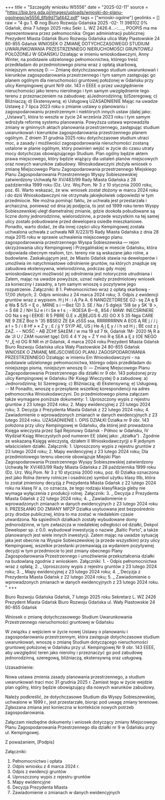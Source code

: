 +++
title = "Szczegóły wniosku W5556"
date = "2025-02-11"
source = "https://bip.brg.gda.pl/images/uploads/wnioski-do-planu-ogolnego/w5556_6fb9d71af442.pdf"
tags = ["wnioski-ogolne"]
geolinks = []
raw = "4 gu 1. © nog Biuro Rozwoju Gdańska 2025 -02- 11 398102 0% Gdańsk, dnia 7 lutego 2025 roku Sekr. L. WZ 2426.4...-:...._ POOPIŚ ma me reprezentowana przez pełnomocnika: Organ administracji publicznej: Prezydent Miasta Gdańsk Biuro Rozwoju Gdańska ulica Wały Piastowskie 24 80-855 Gdańsk WNIOSEK O ZMIANĘ DOTYCHCZASOWEGO STUDIUM UWARUNKOWANIA PRZESTRZENNEGO NIERUCHOMOŚCI GRUNTOWEJ POŁOŻONEJ W GDAŃSKU Działając w imieniu wnioskodawczyni, Anny Winter, na podstawie udzielonego pełnomocnictwa, którego treść przedkładam do przedmiotowego pisma wraz z opłatą skarbową, niniejszym wnoszę 0: — Zmianę dotychczasowego studium uwarunkowań i kierunków zagospodarowania przestrzennego i tym samym zastępując go planem ogólnym dla nieruchomości gruntowej położonej w Gdańsku przy ulicy Kempingowej grunt Nr9 obr. 143 n EEEE o przez uwzględnienie nieruchomości jako terenu nierolnego i tym samym uwzględnienie tego terenu z przeznaczeniem na zabudowę: a)Jednorodzinną; b)Szeregową; c) Bliźniaczą; d) Ekstensywną; e) Usługową UZASADNIENIE Mając na uwadze Ustawę z 7 lipca 2023 roku o zmianie ustawy o planowaniu i zagospodarowaniu przestrzennym i niektórych innych ustaw (dalej jako: „Ustawa”), która to weszła w życie 24 września 2023 roku i tym samym wdrożyła reformę systemu planowania. Powyższa ustawa wprowadziła zmiany w gminnych aktach planowania przestrzennego, zastępując studium uwarunkowań i kierunków zagospodarowania przestrzennego planem ogólnym. Z dniem 31 grudnia 2025 roku dotychczasowe studium utraci moc, a zasady i możliwości zagospodarowania nieruchomości zostaną ustalone w planie ogólnym, który powinien wejść w życie do czasu utraty mocy dotychczas obowiązującego Studium. Plan ogólny będzie aktem prawa miejscowego, który będzie wiążący dla ustaleń planów miejscowych oraz nowych warunków zabudowy. Wnioskodawczyni złożyła wniosek o zmianę Miejscowego Planu Zagospodarowania przestrzennego Miejskiego Planu Zagospodarowania Przestrzennego Wyspy Sobieszewskiej zatwierdzony Uchwałą Nr XV/483/99 Rady Miasta Gdańska z 28 października 1999 roku (Dz. Urz. Woj.Pom. Nr 3 z 10 stycznia 2000 roku, poz. 6). Warto wskazać, że ww. wniosek został złożony w marcu 2024 roku i do dziś Wnioskodawczyni nie otrzymała jakiejkolwiek odpowiedzi w tym przedmiocie. Nie można pominąć faktu, że uchwała jest przestarzała i archaiczna, ponieważ od dnia jej podjęcia, to jest od 1999 roku teren Wyspy Sobieszewskiej uległ diametralnej zmianie, gdzie dookoła pobudowane są liczne domy jednorodzinne, wielorodzinne, a przede wszystkim na tej samej ulicy zostało pobudowane przed dewelopera osiedle mieszkaniowe. Ponadto, warto dodać, że dla innej części ulicy Kempingowej została uchwalona uchwała z uchwała NR X/223/15 Rady Miasta Gdańska z dnia 28 maja 2015 roku w sprawie uchwalenia miejscowego planu zagospodarowania przestrzennego Wyspa Sobieszewska — rejon skrzyżowania ulicy Kempingowej i Przegalińskiej w mieście Gdańsku, która odpowiada obecnym realiom, tzn. tereny nie są wskazane jako rolne, a budowlane. Zaskakującym jest, że Miasto Gdańsk stawia na deweloperów i umożliwia im natychmiastowe odrolnienie gruntów, na których znajduje się zabudowa ekstensywna, wielorodzinna, podczas gdy mojej wnioskodawczyni możliwość jej odrolnienia jest notorycznie utrudniana i Zatem, mając na uwadze powyższe, uznać należy przedmiotowy wniosek za konieczny i zasadny, a tym samym wnoszę o pozytywne jego rozpatrzenie. Załączniki: 8 1. Pełnomocnictwo wraz z opłatą skarbową - 17,00 złotych; 2. Odpis wniosku z 24 marca 2024 roku; 3. Odpis z ewidencji gruntów wraz z wypisem. H j H : i Ą Pa A. 6 NANDZETDRESE G2- sę ZA ę $ e  Wa $ 5/5 = Ę o , MRNE s i —Beż 12) 3. SE / Na / 5 dglejś '5l8 śe y SK '8 >,  =  Ś  68 2 / NH SJ e i ł i Se e ł s ; - ROESA B—8_ 854 / MAW: INECSRINERE OG Na s eg i EEKIE: R 5 PBRE G.E x  JĘBEJGS 6 JS) GO X 5 35 Nęja CARE NE 9 ZIEŻ Boz h '35 B$SEl2 ŻE EA z5SŚ ssa,  RRRRRRRNN A EOS Ą  RE  j / / j a ł  = 5 / i 8 Hf » « Ż  y ; £  / jj Y SY/P AE, US  j He Ą j  Ę y /  i h sd H j ; BE coż z  j ZAŻ. - - NOŚĆ -   AB ZCHf SAŁEM / w ma 19 sd  7 tk, Gdańsk 1M- 2020 fĄ R a de 'Jl U / ZAM nusniet tgęć D/G 4 4 Y żę = Ż Y mó R ę SEA a Ę z (OE NEGO */ „Ę rd OG R NR m zł Gdańsk, 4 marca 2024 roku Prezydent Miasta Gdańsk Biuro Rozwoju Gdańska ulica Wały Piastowskie 24 80-855 Gdańsk WNIOSEK O ZMIANĘ MIEJSCOWEGO PLANU ZAGOSPODAROWANIA PRZESTRZENNEGO Działając w imieniu Em Wnioskodawczyni - na podstawie udzielonego pełnomocnictwa, którego odpis przedkładam do niniejszego pisma, niniejszym wnoszę 0: — Zmianę Miejscowego Planu Zagospodarowania Przestrzennego dla działki nr 9 obr. 143 położonej przy ulicy Kempingowej w Gdańsku (Nr Księgi Wieczystej 0 a zabudowę: a) Jednorodzinną; b) Szeregową; c) Bliźniaczą; d) Ekstensywną; e) Usługową. -- M Ponadto, wnoszę o przesyłanie wszelkiej korespondencji na adres pełnomocnika Wnioskodawczyni. Do przedmiotowego pisma załączam także wymagane poniższe dokumenty: 1. Uproszczony wypis z rejestru gruntów z 23 lutego 2024 roku; 2. Mapy ewidencyjnej z 23 lutego 2024 roku; 3. Decyzja z Prezydenta Miasta Gdańsk z 22 lutego 2024 roku; 4. Zawiadomienie o wprowadzonych zmianach w danych ewidencyjnych z 23 lutego 2024 roku. UZASADNIENIE I. OPIS DZIAŁKI Działka nr 9 obr. 143 położona przy ulicy Kempingowej w Gdańsku, dla której jest prowadzona Księga wieczysta przez Sąd Rejonowy Gdańsk - Północ w Gdańsku, IV Wydział Ksiąg Wieczystych pod numeren EE (dalej jako: „działka”) . Zgodnie ze wskazaną Księgą wieczystą, działem II Wnioskodawczyrjji o R jedynym właścicielem działki. Załącznik: 1. Uproszczony wypis z rejestru gruntów z 23 lutego 2024 roku; 2. Mapy ewidencyjnej z 23 lutego 2024 roku; Dla przedmiotowego terenu obecnie obowiązuje Miejski Plan Zagospodarowania Przestrzennego Wyspy Sobieszewskiej zatwierdzony Uchwałą Nr XV/483/99 Rady Miasta Gdańska z 28 października 1999 roku (Dz. Urz. Woj.Pom. Nr 3 z 10 stycznia 2000 roku, poz. 6) Działka oznaczona jest jako Rolna (tereny rolnicze i osadnicze) symbol użytku klasy IIIb, która to został zmieniony decyzją z Prezydenta Miasta Gdańsk z 22 lutego 2024 roku na klasę IV a, co oznacza, że tego rodzaju klasyfikacja gleby nie wymaga wyłączenia z produkcji rolnej. Załącznik: 3. _ Decyzja z Prezydenta Miasta Gdańsk z 22 lutego 2024 roku; 4. _ Zawiadomienie o wprowadzonych zmianach w danych ewidencyjnych z 23 lutego 2024 roku Il. PRZESŁANKI DO ZMIANY MPZP Działka usytuowana jest bezpośrednio przy drodze publicznej, która to ma zostać w niedalekim czasie utwardzona. Na sąsiednich działkach zostały wybudowane domy jednorodzinne, w tym zwłaszcza w niedalekiej odległości od działki, Dekpol Deweloper sp. z 0.0. wybudował inwestycję o nazwie „Baltic Porto”, a także planowanych jest wiele innych inwestycji. Zatem mając na uwadze sytuację jaka jest obecnie na Wyspie Sobieszewskiej (a przede wszystkim) przy ulicy Kempingowej, wszelkie przesłanki przemawiają za wydaniem pozytywnej decyzji w tym przedmiocie to jest zmiany obecnego Plany Zagospodarowania Przestrzennego i umożliwienie przekształcenia działki na budowlaną zgodnie z wnioskiem. Załączniki: 1. - Odpis pełnomocnictwa wraz z opłatą; 2. _ Uproszczony wypis z rejestru gruntów z 23 lutego 2024 roku; 3. _ Mapy ewidencyjnej z 23 lutego 2024 roku; 4. _ Decyzja z Prezydenta Miasta Gdańsk z 22 lutego 2024 roku; 5. _ Zawiadomienie o wprowadzonych zmianach w danych ewidencyjnych z 23 lutego 2024 roku. "
+++

Biuro Rozwoju Gdańska
Gdańsk, 7 lutego 2025 roku
Sekretarz L. WZ 2426
Prezydent Miasta Gdańsk
Biuro Rozwoju Gdańska
ul. Wały Piastowskie 24
80-855 Gdańsk

Wniosek o zmianę dotychczasowego Studium Uwarunkowania Przestrzennego nieruchomości gruntowej w Gdańsku

W związku z wejściem w życie nowej Ustawy o planowaniu i zagospodarowaniu przestrzennym, która zastępuje dotychczasowe studium uwarunkowań, wnoszę o zmianę Studium dotyczącego nieruchomości gruntowej położonej w Gdańsku przy ul. Kempingowej Nr 9 obr. 143 EEEE, aby uwzględnić teren jako nierolny i przeznaczyć go pod zabudowę jednorodzinną, szeregową, bliźniaczą, ekstensywną oraz usługową.

Uzasadnienie:

Nowa ustawa zmienia zasady planowania przestrzennego, a studium uwarunkowań traci moc 31 grudnia 2025 r. Zamiast tego w życie wejdzie plan ogólny, który będzie obowiązujący dla nowych warunków zabudowy.

Należy podkreślić, że dotychczasowe Studium dla Wyspy Sobieszewskiej, uchwalone w 1999 r., jest przestarzałe, biorąc pod uwagę zmiany terenowe. Zgłaszana zmiana jest konieczna w kontekście nowych potrzeb zagospodarowania.

Załączam niezbędne dokumenty i wniosek dotyczący zmiany Miejscowego Planu Zagospodarowania Przestrzennego dla działki nr 9 w Gdańsku przy ul. Kempingowej.

Z poważaniem,
[Podpis]

Załączniki:
1. Pełnomocnictwo i opłata
2. Odpis wniosku z 4 marca 2024 r.
3. Odpis z ewidencji gruntów
4. Uproszczony wypis z rejestru gruntów
5. Mapy ewidencyjne
6. Decyzja Prezydenta Miasta
7. Zawiadomienie o zmianach w danych ewidencyjnych


